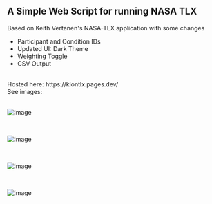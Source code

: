 <h2> A Simple Web Script for running NASA TLX</h2>

<p>Based on Keith Vertanen's NASA-TLX application with some changes</p>
<ul>
  <li>Participant and Condition IDs</li>
  <li>Updated UI: Dark Theme</li>
  <li>Weighting Toggle</li>
  <li>CSV Output</li>
</ul>
<br />
Hosted here: https://klontlx.pages.dev/
<br />
See images:
<br /><br />

![image](https://github.com/user-attachments/assets/04299c00-2d4e-41ae-b495-787dc82cd46b)

<br />

![image](https://github.com/user-attachments/assets/45bb289b-8abe-4deb-916e-e79d5bdf29b5)

<br />

![image](https://github.com/user-attachments/assets/4c742749-6cac-4b54-8f57-a635859edb61)

<br />

![image](https://github.com/user-attachments/assets/2f623eb2-e35a-4945-8cf3-ccd54a6d9821)
